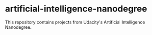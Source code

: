 # artificial-intelligence-nanodegree
This repository contains projects from Udacity's Artificial Intelligence Nanodegree.
